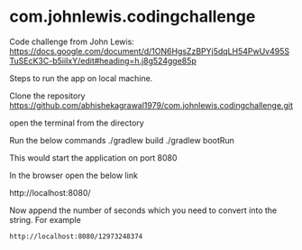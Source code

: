 # com.johnlewis.codingchallenge
Code challenge from John Lewis: https://docs.google.com/document/d/1ON6HgsZzBPYj5dqLH54PwUv495STuSEcK3C-b5iiIxY/edit#heading=h.j8g524gge85p

Steps to run the app on local machine.

Clone the repository https://github.com/abhishekagrawal1979/com.johnlewis.codingchallenge.git

open the terminal from the directory 

Run the below commands
  ./gradlew build
  ./gradlew bootRun
  
  This would start the application on port 8080
  
  In the browser open the below link
  
  http://localhost:8080/
  
  Now append the number of seconds which you need to convert into the string. For example 
  
    http://localhost:8080/12973248374
  
  

